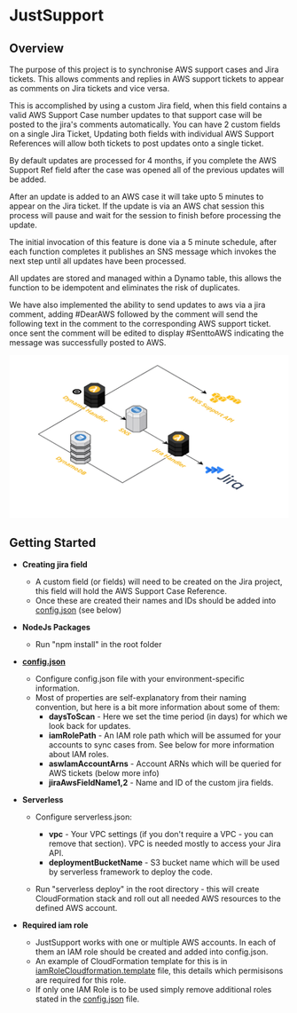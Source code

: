 # JustSupport

## Overview

The purpose of this project is to synchronise AWS support cases and Jira tickets. This allows comments and replies in AWS support tickets to appear as comments on Jira tickets and vice versa. 

This is accomplished by using a custom Jira field, when this field contains a valid AWS Support Case number updates to that support case will be posted to the jira's comments automatically. You can have 2 custom fields on a single Jira Ticket, Updating both fields with individual AWS Support References will allow both tickets to post updates onto a single ticket.

By default updates are processed for 4 months, if you complete the AWS Support Ref field after the case was opened all of the previous updates will be added.

After an update is added to an AWS case it will take upto 5 minutes to appear on the Jira ticket. If the update is via an AWS chat session this process will pause and wait for the session to finish before processing the update.

The initial invocation of this feature is done via a 5 minute schedule, after each function completes it publishes an SNS message which invokes the next step until all updates have been processed.

All updates are stored and managed within a Dynamo table, this allows the function to be idempotent and eliminates the risk of duplicates.

We have also implemented the ability to send updates to aws via a jira comment, adding #DearAWS followed by the comment will send the following text in the comment to the corresponding AWS support ticket. once sent the comment will be edited to display #SenttoAWS indicating the message was successfully posted to AWS.

![Overview Diagram](diagram.png)


## Getting Started

- **Creating jira field**
    * A custom field (or fields) will need to be created on the Jira project, this field will hold the AWS Support Case Reference.
    * Once these are created their names and IDs should be added into [config.json](config.json) (see below)

- **NodeJs Packages**
    * Run "npm install" in the root folder 


- **[config.json](config.json)**
    * Configure config.json file with your environment-specific information.
    * Most of properties are self-explanatory from their naming convention, but here is a bit more information about some of them:
        * **daysToScan** - Here we set the time period (in days) for which we look back for updates.
        * **iamRolePath** - An IAM role path which will be assumed for your accounts to sync cases from. See below for more information about IAM roles. 
        * **aswIamAccountArns** - Account ARNs which will be queried for AWS tickets (below more info)
        * **jiraAwsFieldName1,2** - Name and ID of the custom jira fields.

- **Serverless**
    * Configure serverless.json:
        * **vpc** - Your VPC settings (if you don't require a VPC - you can remove that section). VPC is needed mostly to access your Jira API.
        * **deploymentBucketName** - S3 bucket name which will be used by serverless framework to deploy the code.
   
    * Run "serverless deploy" in the root directory - this will create CloudFormation stack and roll out all needed AWS resources to the defined AWS account.

- **Required iam role**
    * JustSupport works with one or multiple AWS accounts. In each of them an IAM role should be created and added into config.json.
    * An example of CloudFormation template for this is in [iamRoleCloudformation.template](iamRoleCloudformation.template) file, this details which permisisons are required for this role.
    * If only one IAM Role is to be used simply remove additional roles stated in the [config.json](config.json#L11) file.